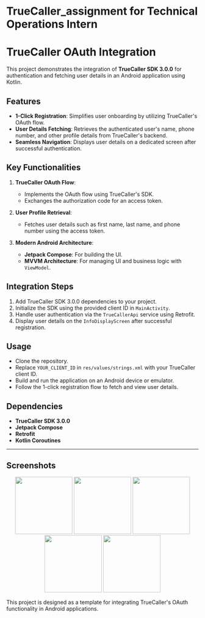 ﻿# TrueCaller_assignment for Technical Operations Intern

# TrueCaller OAuth Integration

This project demonstrates the integration of **TrueCaller SDK 3.0.0** for authentication and fetching user details in an Android application using Kotlin.

## Features
- **1-Click Registration**: Simplifies user onboarding by utilizing TrueCaller's OAuth flow.
- **User Details Fetching**: Retrieves the authenticated user's name, phone number, and other profile details from TrueCaller's backend.
- **Seamless Navigation**: Displays user details on a dedicated screen after successful authentication.

## Key Functionalities
1. **TrueCaller OAuth Flow**:
   - Implements the OAuth flow using TrueCaller's SDK.
   - Exchanges the authorization code for an access token.

2. **User Profile Retrieval**:
   - Fetches user details such as first name, last name, and phone number using the access token.

3. **Modern Android Architecture**:
   - **Jetpack Compose**: For building the UI.
   - **MVVM Architecture**: For managing UI and business logic with `ViewModel`.

## Integration Steps
1. Add TrueCaller SDK 3.0.0 dependencies to your project.
2. Initialize the SDK using the provided client ID in `MainActivity`.
3. Handle user authentication via the `TrueCallerApi` service using Retrofit.
4. Display user details on the `InfoDisplayScreen` after successful registration.

## Usage
- Clone the repository.
- Replace `YOUR_CLIENT_ID` in `res/values/strings.xml` with your TrueCaller client ID.
- Build and run the application on an Android device or emulator.
- Follow the 1-click registration flow to fetch and view user details.

## Dependencies
- **TrueCaller SDK 3.0.0**
- **Jetpack Compose**
- **Retrofit**
- **Kotlin Coroutines**

---
## Screenshots
<p align="center">
  <img src="https://i.postimg.cc/j24z5dgf/home.png" width="150"> 
  <img src="https://i.postimg.cc/zDCwp0zf/manual.png" width="150"> 
  <img src="https://i.postimg.cc/C1DG34bm/Manual-Success.png" width="150"> 
  <img src="https://i.postimg.cc/8PTRYMcm/1click-Pop-Up-Test-Num.png" width="150"> 
  <img src="https://i.postimg.cc/6qXrtG0w/Trucaller-Succes.png" width="150">
</p>

This project is designed as a template for integrating TrueCaller's OAuth functionality in Android applications.
